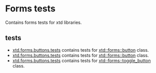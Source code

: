 # Forms tests

Contains forms tests for xtd libraries.

## tests

* [xtd.forms.buttons.tests](xtd.forms.buttons.tests) contains tests for [xtd::forms::button](../../src/xtd.forms/include/xtd/forms/buttton.h) class.
* [xtd.forms.buttons.tests](xtd.forms.labels.tests) contains tests for [xtd::forms::button](../../src/xtd.forms/include/xtd/forms/label.h) class.
* [xtd.forms.buttons.tests](xtd.forms.toggle_buttons.tests) contains tests for [xtd::forms::toggle_button](../../src/xtd.forms/include/xtd/forms/toggle_buttton.h) class.
